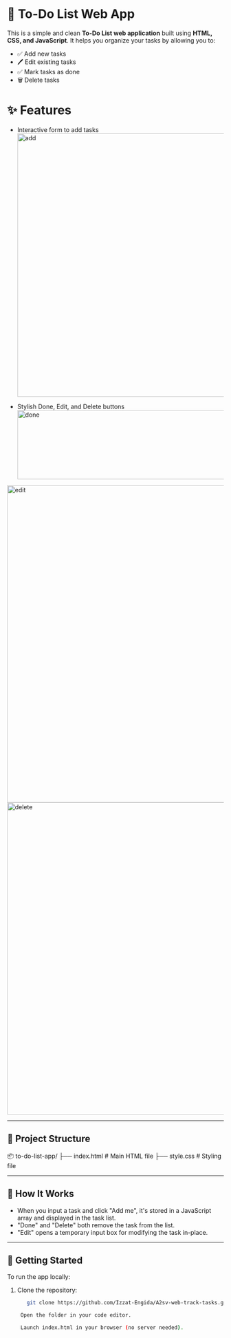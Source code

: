 # 📝 To-Do List Web App

This is a simple and clean **To-Do List web application** built using **HTML, CSS, and JavaScript**. It helps you organize your tasks by allowing you to:

- ✅ Add new tasks
- 🖊️ Edit existing tasks
- ✅ Mark tasks as done
- 🗑️ Delete tasks



# ✨ Features

- Interactive form to add tasks
  <img width="816" height="613" alt="add" src="https://github.com/user-attachments/assets/85d7f140-4454-4785-9ada-567c8ac78bfd" />

- Stylish Done, Edit, and Delete buttons
  <img width="765" height="161" alt="done" src="https://github.com/user-attachments/assets/a83e0b09-b887-444b-9d49-0ff6b4b0521d" />
<img width="740" height="738" alt="edit" src="https://github.com/user-attachments/assets/88b117f9-08ee-42d4-9d5e-8bb4dfe31732" />

  <img width="836" height="726" alt="delete" src="https://github.com/user-attachments/assets/0c2fd75d-4032-4b6c-b5d4-717f9d99328c" />
  
---

## 📂 Project Structure

📦 to-do-list-app/
├── index.html # Main HTML file
├── style.css # Styling file


---

## 🧠 How It Works

- When you input a task and click "Add me", it's stored in a JavaScript array and displayed in the task list.
- "Done" and "Delete" both remove the task from the list.
- "Edit" opens a temporary input box for modifying the task in-place.

---

## 🚀 Getting Started

To run the app locally:

1. Clone the repository:
   ```bash
      git clone https://github.com/Izzat-Engida/A2sv-web-track-tasks.git

    Open the folder in your code editor.

    Launch index.html in your browser (no server needed).


